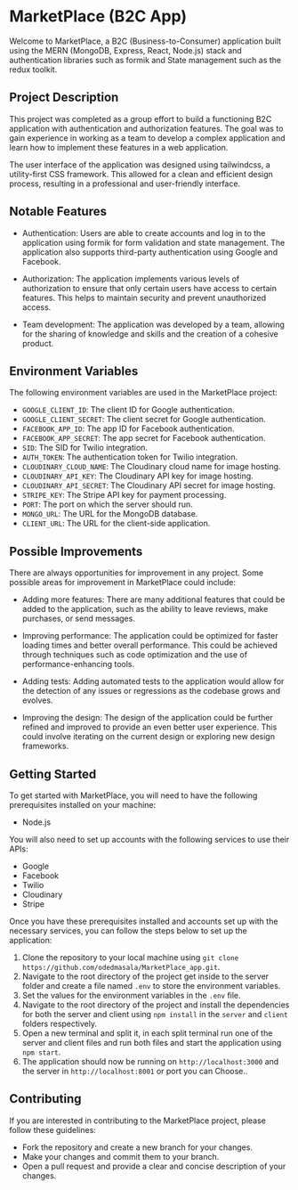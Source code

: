 # MarketPlace (B2C App)

Welcome to MarketPlace, a B2C (Business-to-Consumer) application built using the MERN (MongoDB, Express, React, Node.js) stack and authentication libraries such as formik and State management such as the redux toolkit.

## Project Description

This project was completed as a group effort to build a functioning B2C application with authentication and authorization features. The goal was to gain experience in working as a team to develop a complex application and learn how to implement these features in a web application.

The user interface of the application was designed using tailwindcss, a utility-first CSS framework. This allowed for a clean and efficient design process, resulting in a professional and user-friendly interface.

## Notable Features

- Authentication: Users are able to create accounts and log in to the application using formik for form validation and state management. The application also supports third-party authentication using Google and Facebook.

- Authorization: The application implements various levels of authorization to ensure that only certain users have access to certain features. This helps to maintain security and prevent unauthorized access.

- Team development: The application was developed by a team, allowing for the sharing of knowledge and skills and the creation of a cohesive product.

## Environment Variables

The following environment variables are used in the MarketPlace project:

- `GOOGLE_CLIENT_ID`: The client ID for Google authentication.
- `GOOGLE_CLIENT_SECRET`: The client secret for Google authentication.
- `FACEBOOK_APP_ID`: The app ID for Facebook authentication.
- `FACEBOOK_APP_SECRET`: The app secret for Facebook authentication.
- `SID`: The SID for Twilio integration.
- `AUTH_TOKEN`: The authentication token for Twilio integration.
- `CLOUDINARY_CLOUD_NAME`: The Cloudinary cloud name for image hosting.
- `CLOUDINARY_API_KEY`: The Cloudinary API key for image hosting.
- `CLOUDINARY_API_SECRET`: The Cloudinary API secret for image hosting.
- `STRIPE_KEY`: The Stripe API key for payment processing.
- `PORT`: The port on which the server should run.
- `MONGO_URL`: The URL for the MongoDB database.
- `CLIENT_URL`: The URL for the client-side application.

## Possible Improvements

There are always opportunities for improvement in any project. Some possible areas for improvement in MarketPlace could include:

- Adding more features: There are many additional features that could be added to the
application, such as the ability to leave reviews, make purchases, or send messages.

- Improving performance: The application could be optimized for faster loading times and better overall performance. This could be achieved through techniques such as code optimization and the use of performance-enhancing tools.

- Adding tests: Adding automated tests to the application would allow for the detection of any issues or regressions as the codebase grows and evolves.

- Improving the design: The design of the application could be further refined and improved to provide an even better user experience. This could involve iterating on the current design or exploring new design frameworks.

## Getting Started

To get started with MarketPlace, you will need to have the following prerequisites installed on your machine:

- Node.js

You will also need to set up accounts with the following services to use their APIs:

- Google
- Facebook
- Twilio
- Cloudinary
- Stripe

Once you have these prerequisites installed and accounts set up with the necessary services, you can follow the steps below to set up the application:

1. Clone the repository to your local machine using `git clone https://github.com/odedmasala/MarketPlace_app.git`.
2. Navigate to the root directory of the project get inside to the server folder and create a file named `.env` to store the environment variables.
3. Set the values for the environment variables in the `.env` file.
4. Navigate to the root directory of the project and install the dependencies for both the server and client using `npm install` in the `server` and `client` folders respectively.
5. Open a new terminal and split it, in each split terminal run one of the server and client files and run both files and start the application using `npm start`.
6. The application should now be running on `http://localhost:3000` and the server in `http://localhost:8001` or port you can Choose..

## Contributing

If you are interested in contributing to the MarketPlace project, please follow these guidelines:

- Fork the repository
and create a new branch for your changes.
- Make your changes and commit them to your branch.
- Open a pull request and provide a clear and concise description of your changes.
